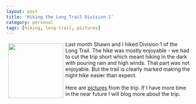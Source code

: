 ```yaml
---
layout: post
title: 'Hiking the Long Trail Division 1'
category: personal
tags: [hiking, long-trail, pictures]
---
```


<a href="http://photos.thecave.com/gallery/6462530_g93i8/1/409902560_U4g2h"><img src="http://photos.thecave.com/photos/409902136_ypvrA-Th.jpg" align="left" height="150" width="150" border="0" vspace="6" hspace="6" /></a>
Last month Shawn and I hiked Division 1 of the Long Trail.  The hike was mostly enjoyable - we had to cut the trip short which meant hiking in the dark with pouring rain and high winds.  That part was not enjoyable.  But the trail is clearly marked making the night hike easier than expect.<br /><br />Here are <a href="http://photos.thecave.com/gallery/6462530_g93i8/1/409902560_U4g2h">pictures</a> from the trip.  If I have more time in the near future I will blog more about the trip.

